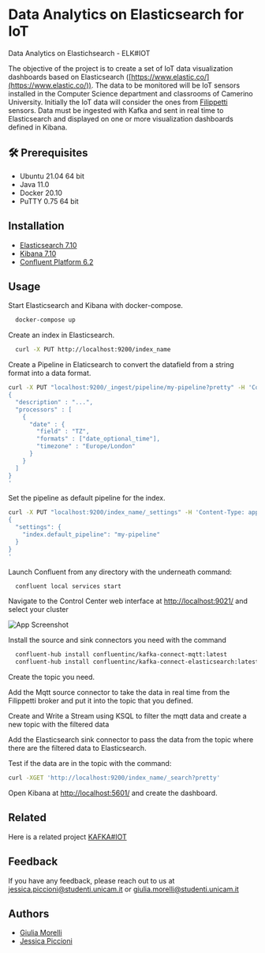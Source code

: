 # Data Analytics on Elasticsearch for IoT

Data Analytics on Elastichsearch - ELK#IOT

The objective of the project is to create a set of IoT data visualization dashboards based on Elasticsearch ([https://www.elastic.co/](https://www.elastic.co/)). The data to be monitored will be IoT sensors installed in the Computer Science department and classrooms of Camerino University. Initially the IoT data will consider the ones from [Filippetti](https://www.filippetti.it/) sensors.
Data must be ingested with Kafka and sent in real time to Elasticsearch and displayed on one or more visualization dashboards defined in Kibana. 

## 🛠 Prerequisites
- Ubuntu 21.04 64 bit
- Java 11.0
- Docker 20.10
- PuTTY 0.75 64 bit

## Installation
- [Elasticsearch 7.10](https://www.elastic.co/guide/en/elasticsearch/reference/current/docker.html)
- [Kibana 7.10](https://codingfundas.com/how-to-install-elasticsearch-7-with-kibana-using-docker-compose/index.html)
- [Confluent Platform 6.2](https://docs.confluent.io/platform/current/quickstart/ce-quickstart.html)

## Usage

Start Elasticsearch and Kibana with docker-compose.
```bash
  docker-compose up 
```
Create an index in Elasticsearch.
```bash
  curl -X PUT http://localhost:9200/index_name
```
Create a Pipeline in Elaticsearch to convert the datafield from a string format into a data format.
```bash
curl -X PUT "localhost:9200/_ingest/pipeline/my-pipeline?pretty" -H 'Content-Type: application/json' -d'
{
  "description" : "...",
  "processors" : [
    {
      "date" : {
        "field" : "TZ",
        "formats" : ["date_optional_time"],
        "timezone" : "Europe/London"
      }
    }
  ]
}
'
```
Set the pipeline as default pipeline for the index.
```bash
curl -X PUT "localhost:9200/index_name/_settings" -H 'Content-Type: application/json' -d'
{
  "settings": {
    "index.default_pipeline": "my-pipeline"
  }
}
'
```
Launch Confluent from any directory with the underneath command:

```bash
  confluent local services start
```

Navigate to the Control Center web interface at [http://localhost:9021/](http://localhost:9021/) and select your cluster

![App Screenshot](https://via.placeholder.com/468x300?text=App+Screenshot+Here)

Install the source and sink connectors you need with the command
```bash
  confluent-hub install confluentinc/kafka-connect-mqtt:latest
  confluent-hub install confluentinc/kafka-connect-elasticsearch:latest
```

Create the topic you need. 

Add the Mqtt source connector to take the data in real time from the Filippetti broker and put it into the topic that you defined. 

Create and Write a Stream using KSQL to filter the mqtt data and create a new topic with the filtered data

Add the Elasticsearch sink connector to pass the data from the topic where there are the filtered data to Elasticsearch. 

Test if the data are in the topic with the command:
```bash
curl -XGET 'http://localhost:9200/index_name/_search?pretty'
``` 
Open Kibana at [http://localhost:5601/](http://localhost:5601/) and create the dashboard. 

## Related

Here is a related project [KAFKA#IOT](https://github.com/LuciaPasseri/Kafka/tree/d58c028a9203477e56948f2291a0acb86bd05bbe)

## Feedback

If you have any feedback, please reach out to us at [jessica.piccioni@studenti.unicam.it](mailto:jessica.piccioni@studenti.unicam.it) or [giulia.morelli@studenti.unicam.it](mailto:giulia.morelli@studenti.unicam.it)

## Authors

- [Giulia Morelli](https://www.github.com/giuliamorelli)
- [Jessica Piccioni](https://github.com/jessicapicc)

